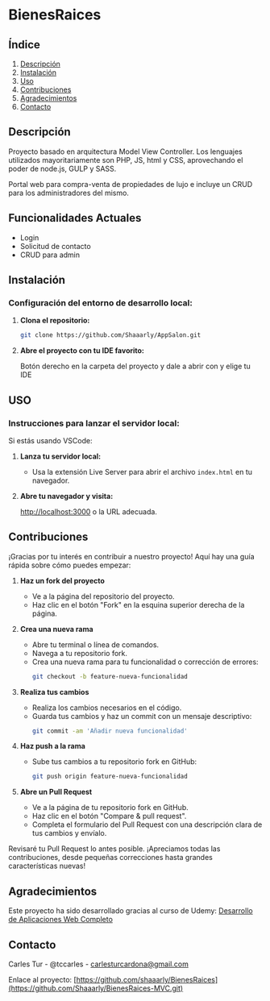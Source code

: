 # BienesRaices

## Índice
1. [Descripción](#descripción)
2. [Instalación](#instalación)
3. [Uso](#uso)
4. [Contribuciones](#contribuciones)
5. [Agradecimientos](#agradecimientos)
6. [Contacto](#contacto)

## Descripción

Proyecto basado en arquitectura Model View Controller. Los lenguajes utilizados mayoritariamente son PHP, JS, html y CSS, aprovechando el poder de node.js, GULP y SASS.

Portal web para compra-venta de propiedades de lujo e incluye un CRUD para los administradores del mismo.

## Funcionalidades Actuales

- Login
- Solicitud de contacto
- CRUD para admin

## Instalación

### Configuración del entorno de desarrollo local:

1. **Clona el repositorio:**

   ```bash
   git clone https://github.com/Shaaarly/AppSalon.git
   
2. **Abre el proyecto con tu IDE favorito:**

   Botón derecho en la carpeta del proyecto y dale a abrir con y elige tu IDE


## USO

### Instrucciones para lanzar el servidor local:

Si estás usando VSCode:

1. **Lanza tu servidor local:**

   - Usa la extensión Live Server para abrir el archivo `index.html` en tu navegador.

2. **Abre tu navegador y visita:**

   [http://localhost:3000](http://localhost:3000) o la URL adecuada.


## Contribuciones

¡Gracias por tu interés en contribuir a nuestro proyecto! Aquí hay una guía rápida sobre cómo puedes empezar:

1. **Haz un fork del proyecto**
   - Ve a la página del repositorio del proyecto.
   - Haz clic en el botón "Fork" en la esquina superior derecha de la página.

2. **Crea una nueva rama**
   - Abre tu terminal o línea de comandos.
   - Navega a tu repositorio fork.
   - Crea una nueva rama para tu funcionalidad o corrección de errores:
     ```bash
     git checkout -b feature-nueva-funcionalidad
     ```

3. **Realiza tus cambios**
   - Realiza los cambios necesarios en el código.
   - Guarda tus cambios y haz un commit con un mensaje descriptivo:
     ```bash
     git commit -am 'Añadir nueva funcionalidad'
     ```

4. **Haz push a la rama**
   - Sube tus cambios a tu repositorio fork en GitHub:
     ```bash
     git push origin feature-nueva-funcionalidad
     ```

5. **Abre un Pull Request**
   - Ve a la página de tu repositorio fork en GitHub.
   - Haz clic en el botón "Compare & pull request".
   - Completa el formulario del Pull Request con una descripción clara de tus cambios y envíalo.

Revisaré tu Pull Request lo antes posible. ¡Apreciamos todas las contribuciones, desde pequeñas correcciones hasta grandes características nuevas!

## Agradecimientos

Este proyecto ha sido desarrollado gracias al curso de Udemy: [Desarrollo de Aplicaciones Web Completo](https://www.udemy.com/course/desarrollo-web-completo-con-html5-css3-js-php-y-mysql)
## Contacto

Carles Tur - @tccarles - carlesturcardona@gmail.com

Enlace al proyecto: [https://github.com/shaaarly/BienesRaices](https://github.com/Shaaarly/BienesRaices-MVC.git)

